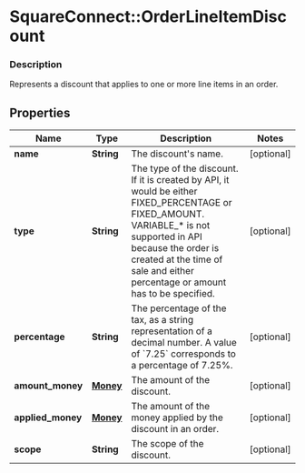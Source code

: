 # SquareConnect::OrderLineItemDiscount

### Description

Represents a discount that applies to one or more line items in an order.

## Properties
Name | Type | Description | Notes
------------ | ------------- | ------------- | -------------
**name** | **String** | The discount&#39;s name. | [optional] 
**type** | **String** | The type of the discount. If it is created by API, it would be either FIXED_PERCENTAGE or FIXED_AMOUNT.  VARIABLE_* is not supported in API because the order is created at the time of sale and either percentage or amount has to be specified. | [optional] 
**percentage** | **String** | The percentage of the tax, as a string representation of a decimal number.  A value of &#x60;7.25&#x60; corresponds to a percentage of 7.25%. | [optional] 
**amount_money** | [**Money**](Money.md) | The amount of the discount. | [optional] 
**applied_money** | [**Money**](Money.md) | The amount of the money applied by the discount in an order. | [optional] 
**scope** | **String** | The scope of the discount. | [optional] 


